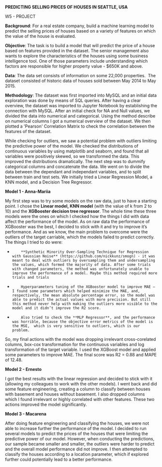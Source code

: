 **PREDICTING SELLING PRICES OF HOUSES IN SEATTLE, USA**

W5 - PROJECT

**Background**: For a real estate company, build a machine learning model to predict the selling prices of houses based on a variety of features on which the value of the house is evaluated.

**Objective**: The task is to build a model that will predict the price of a house based on features provided in the dataset. The senior management also wants to explore the characteristics of the houses using some business intelligence tool. One of those parameters include understanding which factors are responsible for higher property value - \$650K and above.

**Data**: The data set consists of information on some 22,000 properties.  The dataset consisted of historic data of houses sold between May 2014 to May 2015.

**Methodology**: The dataset was first imported into MySQL and an initial data exploration was done by means of SQL queries. After having a clear overview, the dataset was imported to Jupyter Notebook by establishing the connection with MySQL. After an initial check for NA and Null values, we divided the data into numerical and categorical. Using the method describe on numerical columns I got a numerical overview of the dataset. We then plotted a 'Pearson' Correlation Matrix to check the correlation between the features of the dataset. 

While checking for outliers, we saw a potential problem with outliers limiting the predictive power of the model. We checked the distributions of continuous variables by using matplotlib and seaborn, and found that all variables were positively skewed, so we transformed the data. This improved the distributions dramatically. The next step was to dummify categorical columns and concatenate the data. We went on to divide the data between the dependant and independant variables, and to split between train and test sets. We initially tried a Linear Regression Model, a KNN model, and a Decision Tree Regressor.


**Model 1 - Anna-Mariia**

My first step was to try some models on the raw data, just to have a starting point. I chose the **Linear model, KNN model** (with the value of k from 2 to 10) and the **XGBooster decision tree regressor**. The whole time these three models were the ones on which I checked how the things I did with data affect the performance of the model.  As on raw data the performance of XGBooster was the best, I decided to stick with it and try to improve it’s performance. And as we know, the main problem to overcome were the outliers of the target carriable, which the models failed to predict correctly.
The things I tried to do were:
-         **Synthetic Minority Over-Sampling Technique for Regression with Gaussian Noise** (https://github.com/nickkunz/smogn) - it was meant to deal with outliers by oversampling them and undersampling the values, which formed the majority of data. After some trials with changed parameters, the method was unfortunately unable to improve the performance of a model. Maybe this method required more trials and trials
-         Hyperparameters tuning of the XGBooster model to improve MAE – I found some parameters which helped minimize the MAE, and, respectively, the mean absolute percentage error, so the model was able to predict the actual values with more precision. But still this method never help with making the outliers more visible to the model and it didn’t improve the R2 score.
-         Also tried to check the **MLP Regressor**, and the performance was horrible, because the objective error metrics of the model is the MSE,  which is very sensitive to outliers, which is our problem.
So, my final actions with the model was dropping irrelevant cross-corelated columns, box-cox transformation for the continuous variables and log transformation of the target variable. I used the XGBoost model and applied some parameters to improve MAE. The final score was R2 = 0.88 and MAPE of 12.48.

**Model 2 - Ernesto**

I got the best results with the linear regression and decided to stick with it (allowing my colleagues to work with the other models). I went back and did some feature engineering, creating a column to classify between houses with basement and houses without basement. I also dropped columns which I found irrelevant or highly correlated with other features. These two actions improved the model significantly.

**Model 3 - Macarena**

After doing feature engineering and classifying the houses, we were not able to increase further the performance of the model. I decided to run several models to predict the prices of the houses that were limiting the predictive power of our model. However, when conducting the predictions, our sample became smaller and smaller, the outliers were harder to predict and the overall model performance did not improve. I then attempted to classify the houses according to a location parameter, which if explored further could potentially lead to a better performance. 



